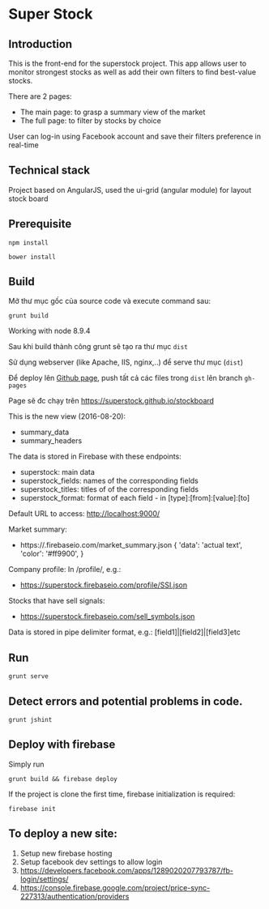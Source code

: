 # Super Stock

## Introduction

This is the front-end for the superstock project. This app allows user to monitor strongest stocks as well as add their own filters to find best-value stocks.

There are 2 pages:
- The main page: to grasp a summary view of the market
- The full page: to filter by stocks by choice

User can log-in using Facebook account and save their filters preference in real-time

## Technical stack

Project based on AngularJS, used the ui-grid (angular module) for layout stock board

## Prerequisite

```npm install```

```bower install```

## Build

Mở thư mục gốc của source code và execute command sau:

```grunt build```

Working with node 8.9.4

Sau khi build thành công grunt sẽ tạo ra thư mục ```dist```

Sử dụng webserver (like Apache, IIS, nginx,..) để serve thư mục (```dist```)

Để deploy lên [Github page](https://pages.github.com/), push tất cả các files trong ```dist``` lên branch ```gh-pages```

Page sẽ đc chạy trên https://superstock.github.io/stockboard

This is the new view (2016-08-20):
- summary_data
- summary_headers

The data is stored in Firebase with these endpoints:
- superstock: main data
- superstock_fields: names of the corresponding fields
- superstock_titles: titles of of the corresponding fields
- superstock_format: format of each field - in [type]:[from]:[value]:[to]

Default URL to access: [http://localhost:9000/](http://localhost:9000/)

Market summary:
- https://<project-id>.firebaseio.com/market_summary.json
  {
    'data': 'actual text',
    'color': '#ff9900',
  }

Company profile:
In /profile/<symbol>, e.g.:
- https://superstock.firebaseio.com/profile/SSI.json

Stocks that have sell signals:
- https://superstock.firebaseio.com/sell_symbols.json

Data is stored in pipe delimiter format, e.g.: [field1]|[field2]|[field3]etc

## Run
```grunt serve```

## Detect errors and potential problems in code.
```grunt jshint```

## Deploy with firebase
Simply run
```
grunt build && firebase deploy
```

If the project is clone the first time, firebase initialization is required:
```
firebase init
```

## To deploy a new site:
1. Setup new firebase hosting
2. Setup facebook dev settings to allow login
  1. https://developers.facebook.com/apps/1289020207793787/fb-login/settings/
  2. https://console.firebase.google.com/project/price-sync-227313/authentication/providers
